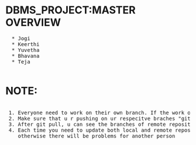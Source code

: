 # DBMS_PROJECT:MASTER OVERVIEW
  <pre>
  * Jogi
  * Keerthi
  * Yuvetha
  * Bhavana
  * Teja
  </pre>
  
# NOTE:
 <pre> 
 1. Everyone need to work on their own branch. If the work of ur part is done merge with master
 2. Make sure that u r pushing on ur respecitve braches "git pull origin UR_BRANCH_NAME"
 3. After git pull, u can see the branches of remote repository thorugh "git checkout"
 4. Each time you need to update both local and remote repository, 
    otherwise there will be problems for another person
  </pre>
